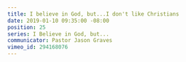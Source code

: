 ```yaml
---
title: I believe in God, but...I don't like Christians
date: 2019-01-10 09:35:00 -08:00
position: 25
series: I Believe in God, but...
communicator: Pastor Jason Graves
vimeo_id: 294168076
---
```


